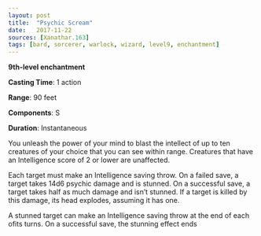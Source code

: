 ```yaml
---
layout: post
title:  "Psychic Scream"
date:   2017-11-22
sources: [Xanathar.163]
tags: [bard, sorcerer, warlock, wizard, level9, enchantment]
---
```


**9th-level enchantment**

**Casting Time**: 1 action

**Range**: 90 feet

**Components**: S

**Duration**: Instantaneous 

You unleash the power of your mind to blast the intellect of up to ten creatures of your choice that you can see within range. Creatures that have an Intelligence score of 2 or lower are unaffected. 

Each target must make an Intelligence saving throw. On a failed save, a target takes 14d6 psychic damage and is stunned. On a successful save, a target takes half as much damage and isn’t stunned. If a target is killed by this damage, its head explodes, assuming it has one. 

A stunned target can make an Intelligence saving throw at the end of each ofits turns. On a successful save, the stunning effect ends


